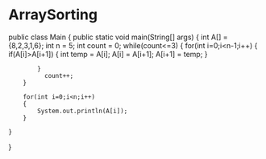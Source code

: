 # ArraySorting
public class Main
{
	public static void main(String[] args) {
		int A[] = {8,2,3,1,6};
		int n = 5;
		int count = 0;
		while(count<=3)
		{
		    for(int i=0;i<n-1;i++)
		    {
		        if(A[i]>A[i+1])
		        {
		            int temp = A[i];
		            A[i] = A[i+1];
		            A[i+1] = temp;
		        }
		        
		    }
		      count++;
		}
		
		for(int i=0;i<n;i++)
		{
		    System.out.println(A[i]);
		}
		
	}
}
